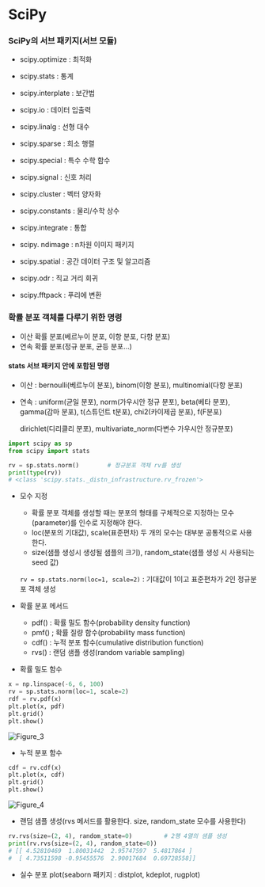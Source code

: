 # SciPy



### SciPy의 서브 패키지(서브 모듈)

- scipy.optimize : 최적화

- scipy.stats : 통계

-  scipy.interplate : 보간법

-  scipy.io : 데이터 입출력

-  scipy.linalg : 선형 대수

- scipy.sparse : 희소 행렬

- scipy.special : 특수 수학 함수

- scipy.signal : 신호 처리

- scipy.cluster : 벡터 양자화

- scipy.constants : 물리/수학 상수

- scipy.integrate : 통합

- scipy. ndimage : n차원 이미지 패키지

- scipy.spatial : 공간 데이터 구조 및 알고리즘

- scipy.odr : 직교 거리 회귀

- scipy.fftpack : 푸리에 변환



### 확률 분포 객체를 다루기 위한 명령

- 이산 확률 분포(베르누이 분포, 이항 분포, 다항 분포)
- 연속 확률 분포(정규 분포, 균등 분포...)



#### stats 서브 패키지 안에 포함된 명령

- 이산 : bernoulli(베르누이 분포), binom(이항 분포), multinomial(다항 분포)

- 연속 : uniform(균일 분포), norm(가우시안 정규 분포), beta(베타 분포), gamma(감마 분포), t(스튜던트 t분포), chi2(카이제곱 분포), f(F분포)

  dirichlet(디리클리 분포), multivariate_norm(다변수 가우시안 정규분포)

``` python
import scipy as sp
from scipy import stats

rv = sp.stats.norm()		# 정규분포 객체 rv를 생성
print(type(rv))
# <class 'scipy.stats._distn_infrastructure.rv_frozen'>
```



- 모수 지정

  - 확률 분포 객체를 생성할 때는 분포의 형태를 구체적으로 지정하는 모수(parameter)를 인수로 지정해야 한다.
  - loc(분포의 기대값), scale(표준편차) 두 개의 모수는 대부분 공통적으로 사용한다.
  - size(샘플 생성시 생성될 샘플의 크기), random_state(샘플 생성 시 사용되는 seed 값)

  `rv = sp.stats.norm(loc=1, scale=2)` : 기대값이 1이고 표준편차가 2인 정규분포 객체 생성

- 확률 분포 메서드

  - pdf() : 확률 밀도 함수(probability density function)
  - pmf() ; 확률 질량 함수(probability mass function)
  - cdf() : 누적 분포 함수(cumulative distribution function)
  - rvs() : 랜덤 샘플 생성(random variable sampling)



- 확률 밀도 함수

``` python
x = np.linspace(-6, 6, 100)
rv = sp.stats.norm(loc=1, scale=2)
rdf = rv.pdf(x)
plt.plot(x, pdf)
plt.grid()
plt.show()
```

![Figure_3](https://user-images.githubusercontent.com/58559786/86930644-2e926500-c172-11ea-8a04-172ca1765568.png)

- 누적 분포 함수

``` python
cdf = rv.cdf(x)
plt.plot(x, cdf)
plt.grid()
plt.show()
```

![Figure_4](https://user-images.githubusercontent.com/58559786/86930780-5a154f80-c172-11ea-8957-0592bda7c65c.png)

- 랜덤 샘플 생성(rvs 메서드를 활용한다. size, random_state 모수를 사용한다)

``` python
rv.rvs(size=(2, 4), random_state=0)			# 2행 4열의 샘플 생성
print(rv.rvs(size=(2, 4), random_state=0))	
# [[ 4.52810469  1.80031442  2.95747597  5.4817864 ]
#  [ 4.73511598 -0.95455576  2.90017684  0.69728558]]
```



- 실수 분포 plot(seaborn 패키지 : distplot, kdeplot, rugplot)

